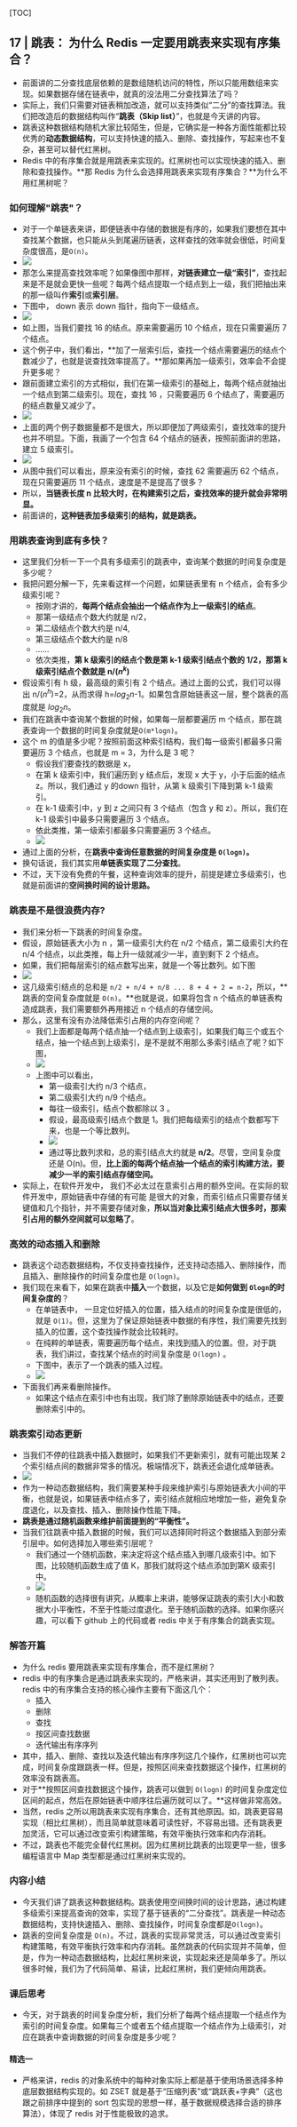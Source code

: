 [TOC]

## 17 | 跳表： 为什么 Redis 一定要用跳表来实现有序集合？

+ 前面讲的二分查找底层依赖的是数组随机访问的特性，所以只能用数组来实现。如果数据存储在链表中，就真的没法用二分查找算法了吗？
+ 实际上，我们只需要对链表稍加改造，就可以支持类似“二分”的查找算法。我们把改造后的数据结构叫作“**跳表（Skip list）**”，也就是今天讲的内容。
+ 跳表这种数据结构随机大家比较陌生，但是，它确实是一种各方面性能都比较优秀的**动态数据结构**，可以支持快速的插入、删除、查找操作，写起来也不复杂，甚至可以替代红黑树。
+ Redis 中的有序集合就是用跳表来实现的。红黑树也可以实现快速的插入、删除和查找操作。**那 Redis 为什么会选择用跳表来实现有序集合？**为什么不用红黑树呢？

### 如何理解"跳表"？

+ 对于一个单链表来讲，即便链表中存储的数据是有序的，如果我们要想在其中查找某个数据，也只能从头到尾遍历链表，这样查找的效率就会很低，时间复杂度很高，是`O(n)`。
+ ![](http://ww1.sinaimg.cn/large/006tNc79ly1g5ccjwd0koj30vq07gt8t.jpg)
+ 那怎么来提高查找效率呢？如果像图中那样，**对链表建立一级“索引”**，查找起来是不是就会更快一些呢？每两个结点提取一个结点到上一级，我们把抽出来的那一级叫作**索引**或**索引层**。
+ 下图中， down 表示 down 指针，指向下一级结点。
+ ![](http://ww4.sinaimg.cn/large/006tNc79ly1g5ccmt6lrtj30vq0di3z0.jpg)
+ 如上图，当我们要找 16 的结点。原来需要遍历 10 个结点，现在只需要遍历 7 个结点。
+ 这个例子中，我们看出，**加了一层索引后，查找一个结点需要遍历的结点个数减少了，也就是说查找效率提高了。**那如果再加一级索引，效率会不会提升更多呢？
+ 跟前面建立索引的方式相似，我们在第一级索引的基础上，每两个结点就抽出一个结点到第二级索引。现在，查找 16 ，只需要遍历 6 个结点了，需要遍历的结点数量又减少了。
+ ![](http://ww2.sinaimg.cn/large/006tNc79ly1g5cctifrrpj30vq0if0tg.jpg)
+ 上面的两个例子数据量都不是很大，所以即便加了两级索引，查找效率的提升也并不明显。下面，我画了一个包含 64 个结点的链表，按照前面讲的思路，建立 5 级索引。
+ ![](http://ww3.sinaimg.cn/large/006tNc79ly1g5ccvhkls4j30vq0ho3yz.jpg)
+ 从图中我们可以看出，原来没有索引的时候，查找 62 需要遍历 62 个结点，现在只需要遍历 11 个结点，速度是不是提高了很多？
+ 所以，**当链表长度 n 比较大时，在构建索引之后，查找效率的提升就会非常明显。**
+ 前面讲的，**这种链表加多级索引的结构，就是跳表。**

### 用跳表查询到底有多快？

+ 这里我们分析一下一个具有多级索引的跳表中，查询某个数据的时间复杂度是多少呢？
+ 我把问题分解一下，先来看这样一个问题，如果链表里有 n 个结点，会有多少级索引呢？
    + 按刚才讲的，**每两个结点会抽出一个结点作为上一级索引的结点**。
    + 那第一级结点个数大约就是 n/2，
    + 第二级结点个数大约是 n/4,
    + 第三级结点个数大约是 n/8
    + ……
    + 依次类推，**第 k 级索引的结点个数是第 k-1 级索引结点个数的 1/2，那第 k 级索引结点个数就是 n/($n^k$)**
+ 假设索引有 h 级，最高级的索引有 2 个结点。通过上面的公式，我们可以得出 n/($n^h$)=2，从而求得  h=$log_2n$-1。如果包含原始链表这一层，整个跳表的高度就是 $log_2n$。
+ 我们在跳表中查询某个数据的时候，如果每一层都要遍历 m 个结点，那在跳表查询一个数据的时间复杂度就是`O(m*logn)`。
+ 这个 m 的值是多少呢？按照前面这种索引结构，我们每一级索引都最多只需要遍历 3 个结点，也就是 m = 3，为什么是 3 呢？
    + 假设我们要查找的数据是 x，
    + 在第 k 级索引中，我们遍历到 y 结点后，发现 x 大于 y，小于后面的结点 z。所以，我们通过 y 的down 指针，从第 k 级索引下降到第 k-1 级索引。
    + 在 k-1 级索引中，y 到 z 之间只有 3 个结点（包含 y 和 z）。所以，我们在 k-1 级索引中最多只需要遍历 3 个结点。
    + 依此类推，第一级索引都最多只需要遍历 3 个结点。
    + ![](http://ww4.sinaimg.cn/large/006tNc79ly1g5d66xcbkyj30vq0c7mxl.jpg)
+ 通过上面的分析，在**跳表中查询任意数据的时间复杂度是 `O(logn)`。**
+ 换句话说，我们其实用**单链表实现了二分查找**。
+ 不过，天下没有免费的午餐，这种查询效率的提升，前提是建立多级索引，也就是前面讲的**空间换时间的设计思路。**

### 跳表是不是很浪费内存?

+ 我们来分析一下跳表的时间复杂度。
+ 假设，原始链表大小为 n ，第一级索引大约在 n/2 个结点，第二级索引大约在 n/4 个结点，以此类推，每上升一级就减少一半，直到剩下 2 个结点。
+ 如果，我们把每层索引的结点数写出来，就是一个等比数列。如下图
+ ![](http://ww3.sinaimg.cn/large/006tNc79ly1g5d6e2fa0xj30vq09f0st.jpg)
+ 这几级索引结点的总和是 `n/2 + n/4 + n/8 ... 8 + 4 + 2 = n-2`，所以，**跳表的空间复杂度就是 `O(n)`。**也就是说，如果将包含 n 个结点的单链表构造成跳表，我们需要额外再用接近 n 个结点的存储空间。
+ 那么，这里有没有办法降低索引占用的内存空间呢？
    + 我们上面都是每两个结点抽一个结点到上级索引，如果我们每三个或五个结点，抽一个结点到上级索引，是不是就不用那么多索引结点了呢？如下图，
    + ![](http://ww4.sinaimg.cn/large/006tNc79ly1g5d7n2zxhhj30vq0aidfz.jpg)
    + 上图中可以看出，
        + 第一级索引大约 n/3 个结点，
        + 第二级索引大约 n/9 个结点。
        + 每往一级索引，结点个数都除以 3 。
        + 假设，最高级索引结点个数是 1。我们把每级索引的结点个数都写下来，也是一个等比数列。
        + ![](http://ww2.sinaimg.cn/large/006tNc79ly1g5d7pgnsu1j30vq0a0wek.jpg)
        + 通过等比数列求和，总的索引结点大约就是 **n/2**。尽管，空间复杂度还是 O(n)。但，**比上面的每两个结点抽一个结点的索引构建方法，要减少一半的索引结点存储空间。** 
+ 实际上，在软件开发中， 我们不必太过在意索引占用的额外空间。在实际的软件开发中，原始链表中存储的有可能 是很大的对象，而索引结点只需要存储关键值和几个指针，并不需要存储对象，**所以当对象比索引结点大很多时，那索引占用的额外空间就可以忽略了**。

### 高效的动态插入和删除

+ 跳表这个动态数据结构，不仅支持查找操作，还支持动态插入、删除操作，而且插入、删除操作的时间复杂度也是 `O(logn)`。
+ 我们现在来看下，如果在跳表中**插入**一个数据，以及它是**如何做到 `Ologn`的时间复杂度的**？
    + 在单链表中， 一旦定位好插入的位置，插入结点的时间复杂度是很低的，就是 `O(1)`。但，这里为了保证原始链表中数据的有序性，我们需要先找到插入的位置，这个查找操作就会比较耗时。
    + 在纯粹的单链表，需要遍历每个结点，来找到插入的位置。但，对于跳表，我们讲过，查找某个结点的时间复杂度是 `O(logn)` 。
    + 下图中，表示了一个跳表的插入过程。
    + ![](http://ww3.sinaimg.cn/large/006tNc79ly1g5f9vn51zjj30vq0nggmi.jpg)
+ 下面我们再来看删除操作。
    + 如果这个结点在索引中也有出现，我们除了删除原始链表中的结点，还要删除索引中的。

### 跳表索引动态更新

+ 当我们不停的往跳表中插入数据时，如果我们不更新索引，就有可能出现某 2 个索引结点间的数据非常多的情况。极端情况下，跳表还会退化成单链表。
+ ![](http://ww3.sinaimg.cn/large/006tNc79ly1g5fa0erdmpj30vq0dpweq.jpg)
+ 作为一种动态数据结构，我们需要某种手段来维护索引与原始链表大小间的平衡，也就是说，如果链表中结点多了，索引结点就相应地增加一些，避免复杂度退化，以及查找、插入、删除操作性能下降。
+ **跳表是通过随机函数来维护前面提到的“平衡性”。**
+ 当我们往跳表中插入数据的时候，我们可以选择同时将这个数据插入到部分索引层中。如何选择加入哪些索引层呢？
    + 我们通过一个随机函数，来决定将这个结点插入到哪几级索引中。如下图，比较随机函数生成了值 K，那我们就将这个结点添加到第K 级索引中。
    + ![](http://ww1.sinaimg.cn/large/006tNc79ly1g5faiglkqej30vq0nigml.jpg)
    + 随机函数的选择很有讲究，从概率上来讲，能够保证跳表的索引大小和数据大小平衡性，不至于性能过度退化。至于随机函数的选择。如果你感兴趣，可以看下 github 上的代码或者 redis 中关于有序集合的跳表实现。

### 解答开篇

+ 为什么 redis 要用跳表来实现有序集合，而不是红黑树？
+ redis 中的有序集合是通过跳表来实现的，严格来讲，其实还用到了散列表。redis 中的有序集合支持的核心操作主要有下面这几个：
    + 插入
    + 删除
    + 查找
    + 按区间查找数据
    + 迭代输出有序序列
+ 其中，插入、删除、查找以及迭代输出有序序列这几个操作，红黑树也可以完成，时间复杂度跟跳表一样。但是，按照区间来查找数据这个操作，红黑树的效率没有跳表高。
+ 对于**按照区间查找数据这个操作，跳表可以做到 `O(logn)` 的时间复杂度定位区间的起点，然后在原始链表中顺序往后遍历就可以了。**这样做非常高效。
+ 当然，redis 之所以用跳表来实现有序集合，还有其他原因。如，跳表更容易实现（相比红黑树），而且简单就意味着可读性好，不容易出错。还有跳表更加灵活，它可以通过改变索引构建策略，有效平衡执行效率和内存消耗。
+ 不过，跳表也不能完全替代红黑树。因为红黑树比跳表的出现更早一些，很多编程语言中 Map 类型都是通过红黑树来实现的。

### 内容小结 

+ 今天我们讲了跳表这种数据结构。跳表使用空间换时间的设计思路，通过构建多级索引来提高查询的效率，实现了基于链表的“二分查找”。跳表是一种动态数据结构，支持快速插入、删除、查找操作，时间复杂度都是`O(logn)`。
+ 跳表的空间复杂度是 `O(n)`。不过，跳表的实现非常灵活，可以通过改变索引构建策略，有效平衡执行效率和内存消耗。虽然跳表的代码实现并不简单，但是，作为一种动态数据结构，比起红黑树来说，实现起来还是简单多了。所以很多时候，我们为了代码简单、易读，比起红黑树，我们更倾向用跳表。

### 课后思考

+ 今天，对于跳表的时间复杂度分析，我们分析了每两个结点提取一个结点作为索引的时间复杂度。如果每三个或者五个结点提取一个结点作为上级索引，对应在跳表中查询数据的时间复杂度是多少呢？

#### 精选一

+ 严格来讲，redis 的对象系统中的每种对象实际上都是基于使用场景选择多种底层数据结构实现的。如 ZSET 就是基于“压缩列表”或“跳跃表+字典”（这也跟之前排序中提到的 sort 包实现的思想一样，基于数据规模选择合适的排序算法），体现了 redis 对于性能极致的追求。